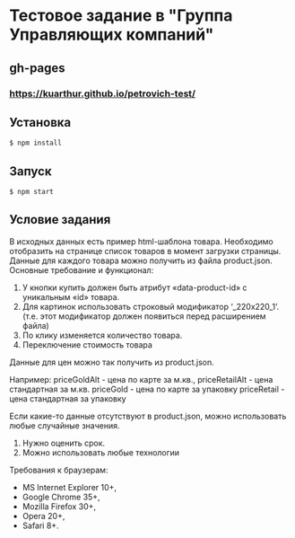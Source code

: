 # Тестовое задание в "Группа Управляющих компаний"
## gh-pages
### https://kuarthur.github.io/petrovich-test/

## Установка
```sh
$ npm install
```
## Запуск
```sh
$ npm start
```
## Условие задания
В исходных данных есть пример html-шаблона товара.
Необходимо отобразить на странице список товаров в момент загрузки страницы. Данные для каждого товара можно получить из файла product.json.
Основные требование и функционал:
1.	У кнопки купить должен быть атрибут «data-product-id» с уникальным «id» товара.
2.	Для картинок использовать строковый модификатор  ‘_220x220_1’. (т.е. этот модификатор должен появиться перед расширением файла)
3.	По клику изменяется количество товара. 
4.	Переключение стоимость товара 

Данные для цен можно так получить из product.json. 

Например:
priceGoldAlt - цена по карте за м.кв., 
priceRetailAlt - цена стандартная за м.кв.
priceGold - цена по карте за упаковку
priceRetail - цена стандартная за упаковку


Если какие-то данные отсутствуют в product.json, можно использовать любые случайные значения. 

1.	Нужно оценить срок.
2.	Можно использовать любые технологии

Требования к браузерам:
*	MS Internet Explorer 10+,
*	Google Chrome 35+,
*	Mozilla Firefox 30+,
*	Opera 20+,
*	Safari 8+.